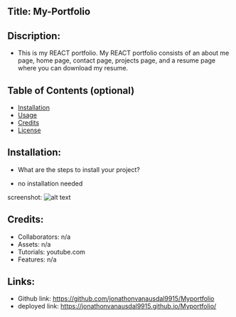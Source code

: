 
## Title: My-Portfolio

## Discription:
* This is my REACT portfolio. My REACT portfolio consists of an about me page, home page, contact page, projects page, and a resume page where you can download my resume.

## Table of Contents (optional)
- [Installation](#installation)
- [Usage](#usage)
- [Credits](#credits)
- [License](#license)

## Installation:
- What are the steps to install your project?
* no installation needed 



screenshot: ![alt text](src/assets/images/screenshot.png)

## Credits:
* Collaborators: n/a
* Assets: n/a
* Tutorials: youtube.com
* Features: n/a
## Links:
* Github link: https://github.com/jonathonvanausdal9915/Myportfolio
* deployed link: https://jonathonvanausdal9915.github.io/Myportfolio/
